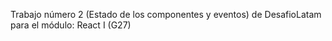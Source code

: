 Trabajo número 2 (Estado de los componentes y eventos) de DesafioLatam para el módulo: React I (G27)